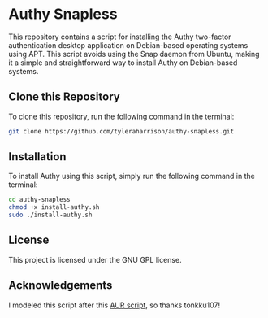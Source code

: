 # Authy Snapless

This repository contains a script for installing the Authy two-factor authentication desktop application on Debian-based operating systems using APT. This script avoids using the Snap daemon from Ubuntu, making it a simple and straightforward way to install Authy on Debian-based systems.

## Clone this Repository

To clone this repository, run the following command in the terminal:

```bash
git clone https://github.com/tyleraharrison/authy-snapless.git
```

## Installation

To install Authy using this script, simply run the following command in the terminal:

```bash
cd authy-snapless
chmod +x install-authy.sh
sudo ./install-authy.sh
```

## License

This project is licensed under the GNU GPL license.

## Acknowledgements

I modeled this script after this [AUR script](https://aur.archlinux.org/packages/authy), so thanks tonkku107!
